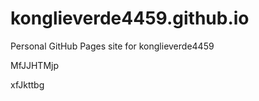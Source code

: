 # konglieverde4459.github.io
Personal GitHub Pages site for konglieverde4459






































































MfJJHTMjp

xfJkttbg
